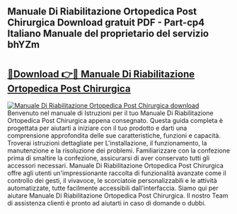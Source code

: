 ## Manuale Di Riabilitazione Ortopedica Post Chirurgica Download gratuit PDF - Part-cp4 Italiano Manuale del proprietario del servizio bhYZm

# <h2><a href="http://dfbivmh.blite.top/?on=Manuale+Di+Riabilitazione+Ortopedica+Post+Chirurgica">🔗Download 👉🔴 Manuale Di Riabilitazione Ortopedica Post Chirurgica</a></h2>

[![Manuale Di Riabilitazione Ortopedica Post Chirurgica download](https://i.imgur.com/lujVjoI.png)](http://dfbivmh.blite.top/?on=Manuale+Di+Riabilitazione+Ortopedica+Post+Chirurgica)
Benvenuto nel manuale di Istruzioni per il tuo Manuale Di Riabilitazione Ortopedica Post Chirurgica appena consegnato. Questa guida completa è progettata per aiutarti a iniziare con il tuo prodotto e darti una comprensione approfondita delle sue caratteristiche, funzioni e capacità. Troverai istruzioni dettagliate per L'installazione, il funzionamento, la manutenzione e la risoluzione dei problemi. Familiarizzare con la confezione prima di smaltire la confezione, assicurarsi di aver conservato tutti gli accessori necessari. Manuale Di Riabilitazione Ortopedica Post Chirurgica offre agli utenti un'impressionante raccolta di funzionalità avanzate come il controllo dei gesti, il vivavoce, le scorciatoie personalizzabili e le attività automatizzate, tutte facilmente accessibili dall'interfaccia. Siamo qui per aiutare Manuale Di Riabilitazione Ortopedica Post Chirurgica. Il nostro Team di assistenza clienti è pronto ad aiutarti in caso di domande o dubbi.
